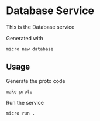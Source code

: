 # Database Service

This is the Database service

Generated with

```
micro new database
```

## Usage

Generate the proto code

```
make proto
```

Run the service

```
micro run .
```